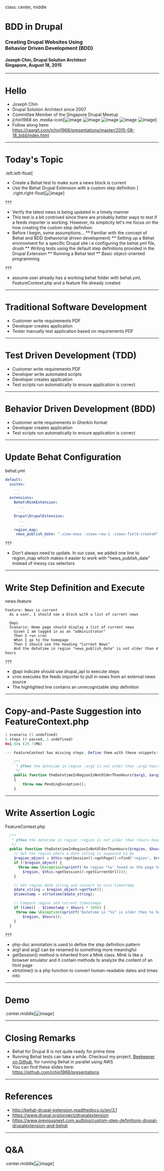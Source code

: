 class: center, middle
# BDD in Drupal
### Creating Drupal Websites Using<br>Behavior Driven Development (BDD) 
#### Joseph Chin, Drupal Solution Architect<br>Singapore, August 18, 2015


---
# Hello
* Joseph Chin
* Drupal Solution Architect since 2007
* Committee Member of the Singapore Drupal Meetup
* jchin1968 on .media-icon[![image](images/google.png) ![image](images/twitter.png) ![image](images/linkedin.png) ![image](images/facebook.png) ![image](images/github.png)]
* Follow along here: https://rawgit.com/jchin1968/presentations/master/2015-08-18_bdd/index.html


---
# Today's Topic
.left.left-float[
* Create a Behat test to make sure a news block is current
* Use the Behat Drupal Extension with a custom step definition
]
.right.right-float[![image](decks/2015-08-18_bdd/news_block.png)]

???
* Verify the latest news is being updated in a timely manner
* This test is a bit contrived since there are probably better ways to test if a feeds importer is working. However, its simplicity let's me focus on the how creating the custom step definition
* Before I begin, some assumptions...
** Familiar with the concept of Behat and BDD (behaviorial driven development)
** Setting up a Behat environment for a specific Drupal site i.e configuring the behat.yml file, drush
** Writing tests using the default step definitions provided in the Drupal Extension
** Running a Behat test
** Basic object-oriented programming

???
* assume user already has a working behat folder with behat.yml, FeatureContext.php and a feature file already created

---
# Traditional Software Development
* Customer write requirements PDF
* Developer creates application
* Tester manually test application based on requirements PDF

---
# Test Driven Development (TDD)
* Customer write requirements PDF
* Developer write automated scripts
* Developer creates application
* Test scripts run automatically to ensure application is correct

---
# Behavior Driven Development (BDD)
* Customer write requirements in Gherkin format
* Developer creates application
* Test scripts run automatically to ensure application is correct
 


---
# Update Behat Configuration

behat.yml
```yaml
default:
  suites:
    ...
    ...
  extensions:
    Behat\MinkExtension:
      ...
      ...
    Drupal\DrupalExtension:
      ...
      ...
    region_map:
     news_publish_date: ".view-news .views-row-1 .views-field-created"
```

???
* Don't always need to update. In our case, we added one line to region_map which makes it easier to work with "news_publish_date" instead of messy css selectors


---
# Write Step Definition and Execute

news.feature
```Gherkin
Feature: News is current
  As a user, I should see a block with a list of current news

  @api
  Scenario: Home page should display a list of current news
    Given I am logged in as an "administrator"
    Then I run cron
    When I go to the homepage
    Then I should see the heading "Current News"
    And the datetime in region "news_publish_date" is not older than 4 hours
```

???
* @api indicate should use drupal_api to execute steps
* cron executes the feeds importer to pull in news from an external news source
* The highlighted line contains an unrecognizable step definition


---
# Copy-and-Paste Suggestion into FeatureContext.php

```Php
1 scenario (1 undefined)
5 steps (4 passed, 1 undefined)
0m1.04s (29.71Mb)

--- FeatureContext has missing steps. Define them with these snippets:

    /**
     * @Then the datetime in region :arg1 is not older than :arg2 hours
     */
    public function theDatetimeInRegionIsNotOlderThanHours($arg1, $arg2)
    {
        throw new PendingException();
    }

```

---
# Write Assertion Logic

FeatureContext.php
```php
  /**
   * @Then the datetime in region :region is not older than :hours hours
   */
  public function theDatetimeInRegionIsNotOlderThanHours($region, $hours) {
    // Get the region where a date string is supposed to be
    $region_object = $this->getSession()->getPage()->find('region', $region);
    if (!$region_object) {
      throw new \Exception(sprintf('No region "%s" found on the page %s.',
        $region, $this->getSession()->getCurrentUrl()));
    }

    // Get region date string and convert to unix timestamp
    $date_string = $region_object->getText();
    $timestamp = strtotime($date_string);

    // Compare region and current timestamps  
    if (time() - $timestamp > $hours * 3600) {
     throw new \Exception(sprintf('Datetime in "%s" is older then %s hours',
        $region, $hours));
    }
  }
```
???
* php-doc annotation is used to define the step definition pattern
* arg1 and arg2 can be renamed to something more meaningful
* getSession() method is inherited from a Mink class. Mink is like a browser emulator and it contain methods to analyze the content of an html page
* strtotime() is a php function to convert human-readable dates and times into    


---
# Demo

.center.middle[![image](images/computer.jpg)]

---
# Closing Remarks
* Behat for Drupal 8 is not quite ready for prime time
* Running Behat tests can take a while. Checkout my project, [Beekeeper on Github](https://github.com/jchin1968/beekeeper), for running Behat in parallel using AWS
* You can find these slides here: https://github.com/jchin1968/presentations


---
# References
* http://behat-drupal-extension.readthedocs.io/en/3.1
* https://www.drupal.org/project/drupalextension
* https://www.previousnext.com.au/blog/custom-step-definitions-drupal-drupalextension-and-behat

---
# Q&amp;A

.center.middle[![image](images/questionmarktie.jpg)]

